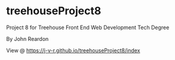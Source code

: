# treehouseProject8
Project 8 for Treehouse Front End Web Development Tech Degree

By John Reardon


View @ https://j-v-r.github.io/treehouseProject8/index
